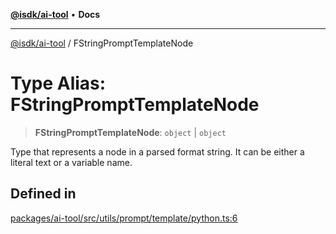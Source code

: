 [**@isdk/ai-tool**](../README.md) • **Docs**

***

[@isdk/ai-tool](../globals.md) / FStringPromptTemplateNode

# Type Alias: FStringPromptTemplateNode

> **FStringPromptTemplateNode**: `object` \| `object`

Type that represents a node in a parsed format string. It can be either
a literal text or a variable name.

## Defined in

[packages/ai-tool/src/utils/prompt/template/python.ts:6](https://github.com/isdk/ai-tool.js/blob/e324043799402aa2caa41711a9168487ab85c166/src/utils/prompt/template/python.ts#L6)
